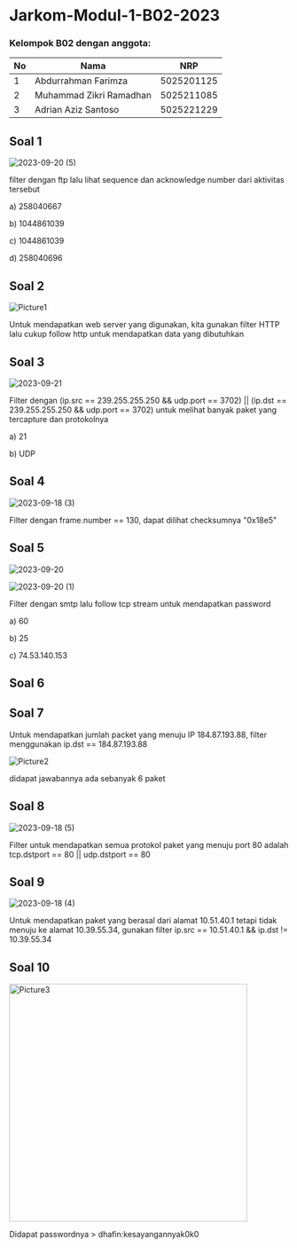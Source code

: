 # Jarkom-Modul-1-B02-2023

### Kelompok B02 dengan anggota:
| **No** | **Nama** | **NRP** | 
| ------------- | ------------- | --------- |
| 1 | Abdurrahman Farimza  | 5025201125 | 
| 2 | Muhammad Zikri Ramadhan | 5025211085 |
| 3 | Adrian Aziz Santoso | 5025221229 |

## Soal 1

![2023-09-20 (5)](https://github.com/zikrirmdhn/Jarkom-Modul-1-B02-2023/assets/114476583/dd6bf674-cd44-4e7a-bac6-94f81e8eb09b)

filter dengan ftp lalu lihat sequence dan acknowledge number dari aktivitas tersebut

a) 258040667

b) 1044861039

c) 1044861039

d) 258040696


## Soal 2

![Picture1](https://github.com/zikrirmdhn/Jarkom-Modul-1-B02-2023/assets/114476583/a21289b5-06f1-413c-8036-32b3fa8e6cdf)

Untuk mendapatkan web server yang digunakan, kita gunakan filter HTTP lalu cukup follow http untuk mendapatkan data yang dibutuhkan
    

## Soal 3

![2023-09-21](https://github.com/zikrirmdhn/Jarkom-Modul-1-B02-2023/assets/114476583/54d06cc7-a810-4d22-9a49-e9b3974707a0)


Filter dengan (ip.src == 239.255.255.250 && udp.port == 3702) || (ip.dst == 239.255.255.250 && udp.port == 3702) untuk melihat banyak paket yang tercapture dan protokolnya

a) 21

b) UDP



## Soal 4

![2023-09-18 (3)](https://github.com/zikrirmdhn/Jarkom-Modul-1-B02-2023/assets/114476583/02ed3f0f-789d-440a-b917-f1c8ead25ab2)

Filter dengan frame.number == 130, dapat dilihat checksumnya "0x18e5"


## Soal 5

![2023-09-20](https://github.com/zikrirmdhn/Jarkom-Modul-1-B02-2023/assets/114476583/d825edc1-6b09-429e-b417-e4d1cdc91fc3)

![2023-09-20 (1)](https://github.com/zikrirmdhn/Jarkom-Modul-1-B02-2023/assets/114476583/962947e3-b201-4dc9-bfe4-fded23e3d7b9)

Filter dengan smtp lalu follow tcp stream untuk mendapatkan password

a) 60

b) 25

c) 74.53.140.153

## Soal 6

## Soal 7

Untuk mendapatkan jumlah packet yang menuju IP 184.87.193.88, filter menggunakan ip.dst == 184.87.193.88

![Picture2](https://github.com/zikrirmdhn/Jarkom-Modul-1-B02-2023/assets/114476583/e3a7eb37-a105-4009-a51f-892a67b7ffdd)

didapat jawabannya ada sebanyak 6 paket

## Soal 8

![2023-09-18 (5)](https://github.com/zikrirmdhn/Jarkom-Modul-1-B02-2023/assets/114476583/b0c28d1e-a1d3-446f-a36b-62ee83a30b88)

Filter untuk mendapatkan semua protokol paket yang menuju port 80 adalah tcp.dstport == 80 || udp.dstport == 80


## Soal 9

![2023-09-18 (4)](https://github.com/zikrirmdhn/Jarkom-Modul-1-B02-2023/assets/114476583/b6b46124-e167-4115-8fcc-164d0e63e0a4)

Untuk mendapatkan paket yang berasal dari alamat 10.51.40.1 tetapi tidak menuju ke alamat 10.39.55.34, gunakan filter ip.src == 10.51.40.1 && ip.dst != 10.39.55.34


## Soal 10

<img width="429" alt="Picture3" src="https://github.com/zikrirmdhn/Jarkom-Modul-1-B02-2023/assets/114476583/f5df3ba9-b27c-4295-af48-db32ad68df7b">

Didapat passwordnya > dhafin:kesayangannyak0k0
